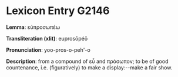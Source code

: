 # Lexicon Entry G2146

**Lemma**: εὐπροσωπέω

**Transliteration (xlit)**: euprosōpéō

**Pronunciation**: yoo-pros-o-peh'-o

**Description**:
from a compound of εὖ and πρόσωπον; to be of good countenance, i.e. (figuratively) to make a display:--make a fair show.
